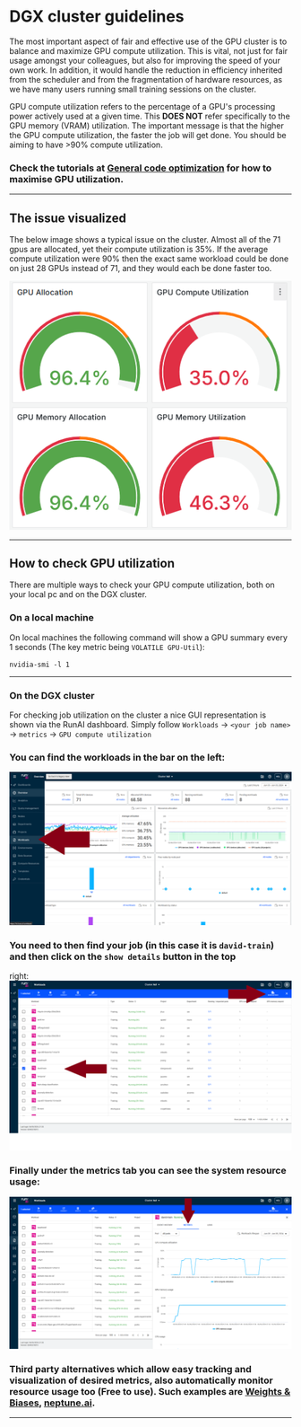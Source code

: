 # DGX cluster guidelines

The most important aspect of fair and effective use of the GPU cluster is to balance and maximize GPU compute
utilization. This is vital, not just for fair usage amongst your colleagues, but also for improving the speed of your
own work. In addition, it would handle the reduction in efficiency inherited from the scheduler and from the
fragmentation of hardware resources, as we have many users running small training sessions on the cluster.

GPU compute utilization refers to the percentage of a GPU's processing power actively used at a given time. This **DOES
NOT** refer specifically to the GPU memory (VRAM)  utilization. The important message is that the higher the GPU compute
utilization, the faster the job will get done. You should be aiming to have >90% compute utilization.

### Check the tutorials at [General code optimization](/3-General-code-optimization/README.md) for how to maximise GPU utilization.

---

## The issue visualized

The below image shows a typical issue on the cluster. Almost all of the 71 gpus are allocated, yet their compute
utilization is 35%. If the average compute utilization were 90% then the exact same workload could be done on just 28
GPUs instead of 71, and they would each be done faster too.

![gpu_utilization.png](assets/gpu_utilization.png)

---

## How to check GPU utilization

There are multiple ways to check your GPU compute utilization, both on your local pc and on the DGX cluster.

### On a local machine

On local machines the following command will show a GPU summary every 1 seconds (The key metric
being `VOLATILE GPU-Util`):

```shell
nvidia-smi -l 1
```

---

### On the DGX cluster

For checking job utilization on the cluster a nice GUI representation is shown via the RunAI dashboard. Simply follow
`Workloads` -> `<your job name>` -> `metrics` -> `GPU compute utilization`

### You can find the workloads in the bar on the left:

![workloads_location1.png](assets/workloads_location1.png)

### You need to then find your job (in this case it is `david-train`) and then click on the `show details` button in the top

right:
![workloads_location2.png](assets/workloads_location2.png)

### Finally under the metrics tab you can see the system resource usage:

![workloads_location3.png](assets/workloads_location3.png)

### Third party alternatives which allow easy tracking and visualization of desired metrics, also automatically monitor resource usage too (Free to use). Such examples are [Weights & Biases](https://wandb.ai/site), [neptune.ai](https://neptune.ai/).

---

